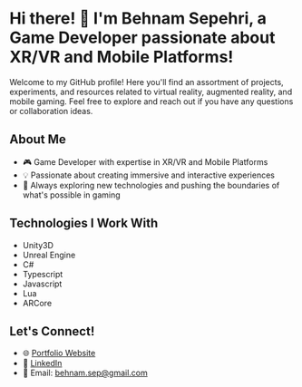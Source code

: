 # Hi there! 👋 I'm Behnam Sepehri, a Game Developer passionate about XR/VR and Mobile Platforms!

Welcome to my GitHub profile! Here you'll find an assortment of projects, experiments, and resources related to virtual reality, augmented reality, and mobile gaming. Feel free to explore and reach out if you have any questions or collaboration ideas.

## About Me

- 🎮 Game Developer with expertise in XR/VR and Mobile Platforms
- 💡 Passionate about creating immersive and interactive experiences
- 🚀 Always exploring new technologies and pushing the boundaries of what's possible in gaming


## Technologies I Work With

- Unity3D
- Unreal Engine
- C#
- Typescript
- Javascript
- Lua
- ARCore

## Let's Connect!

- 🌐 [Portfolio Website](https://www.sepehribehnam.com/)
- 💼 [LinkedIn](https://www.linkedin.com/in/behnam-sepehri/)
- 📧 Email: [behnam.sep@gmail.com](mailto:behnam.sep@gmail.com)


